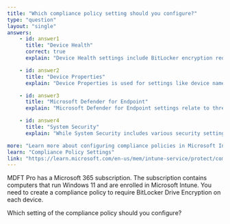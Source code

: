 ```yaml
---
title: "Which compliance policy setting should you configure?"
type: "question"
layout: "single"
answers:
    - id: answer1
      title: "Device Health"
      correct: true
      explain: "Device Health settings include BitLocker encryption requirements for Windows devices."

    - id: answer2
      title: "Device Properties"
      explain: "Device Properties is used for settings like device name and model, not security requirements."

    - id: answer3
      title: "Microsoft Defender for Endpoint"
      explain: "Microsoft Defender for Endpoint settings relate to threat protection, not encryption."

    - id: answer4
      title: "System Security"
      explain: "While System Security includes various security settings, BitLocker requirements are configured under Device Health."

more: "Learn more about configuring compliance policies in Microsoft Intune."
learn: "Compliance Policy Settings"
link: "https://learn.microsoft.com/en-us/mem/intune-service/protect/compliance-policy-create-windows"
---
```

MDFT Pro has a Microsoft 365 subscription. The subscription contains computers that run Windows 11 and are enrolled in Microsoft Intune. You need to create a compliance policy to require BitLocker Drive Encryption on each device.

Which setting of the compliance policy should you configure?